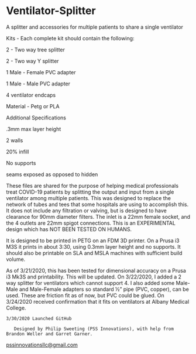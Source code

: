 # Ventilator-Splitter
A splitter and accessories for multiple patients to share a single ventilator

Kits - Each complete kit should contain the following:

  2 - Two way tree splitter

  2 - Two way Y splitter

  1 Male - Female PVC adapter

  1 Male - Male PVC adapter

  4 ventilator endcaps
  
Material - Petg or PLA 


Additional Specifications

  .3mm max layer height
  
  2 walls
  
  20% infill
  
  No supports
  
  seams exposed as opposed to hidden



These files are shared for the purpose of helping medical professionals treat COVID-19 patients by splitting the output and input from a single ventilator among multiple patients. This was designed to replace the network of tubes and tees that some hospitals are using to accomplish this. It does not include any filtration or valving, but is designed to have clearance for 90mm diameter filters. The inlet is a 22mm female socket, and the 4 outlets are 22mm spigot connections. This is an EXPERIMENTAL design which has NOT BEEN TESTED ON HUMANS.

It is designed to be printed in PETG on an FDM 3D printer. On a Prusa i3 M3S it prints in about 3:30, using 0.3mm layer height and no supports. It should also be printable on SLA and MSLA machines with sufficient build volume.

As of 3/21/2020, this has been tested for dimensional accuracy on a Prusa i3 Mk3S and printability. This will be updated.
On 3/22/2020, I added a 2 way splitter for ventilators which cannot support 4. I also added some Male-Male and Male-Female adapters so standard ½” pipe (PVC, copper), can be used. These are friction fit as of now, but PVC could be glued.
On 3/24/2020 received confirmation that it fits on ventilators at Albany Medical College.

	3/30/2020 Launched GitHub

	   Designed by Philip Sweeting (PSS Innovations), with help from Brandon Weller and Garret Garner. 

pssinnovationsllc@gmail.com
